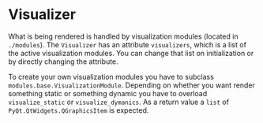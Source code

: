 # Visualizer

What is being rendered is handled by visualization modules (located in `./modules`). The `Visualizer` has an attribute `visualizers`, which is a list of the active visualization modules. You can change that list on initialization or by directly changing the attribute.

To create your own visualization modules you have to subclass `modules.base.VisualizationModule`. Depending on whether you want render something static or something dynamic you have to overload `visualize_static` or `visualize_dymanics`. As a return value a `list` of `PyQt.QtWidgets.QGraphicsItem` is expected.


 